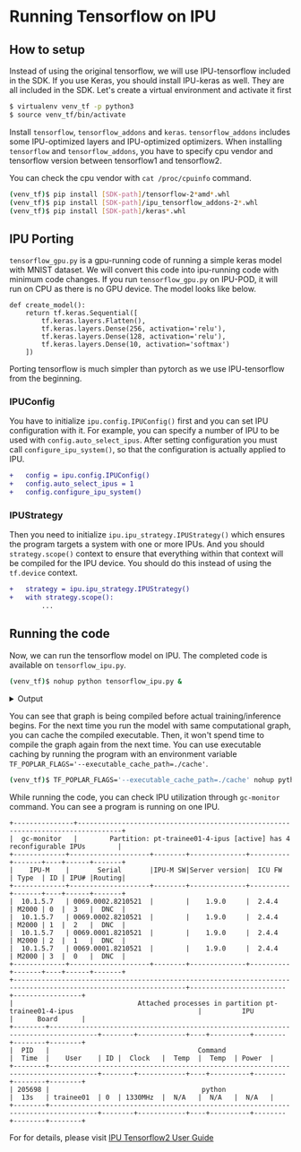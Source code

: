 # Running Tensorflow on IPU

## How to setup

Instead of using the original tensorflow, we will use IPU-tensorflow included in the SDK. If you use Keras, you should install IPU-keras as well. They are all included in the SDK.
Let's create a virtual environment and activate it first
```bash
$ virtualenv venv_tf -p python3
$ source venv_tf/bin/activate
```
Install `tensorflow`, `tensorflow_addons` and `keras`. `tensorflow_addons` includes some IPU-optimized layers and IPU-optimized optimizers. When installing `tensorflow` and `tensorflow_addons`, you have to specify cpu vendor and tensorflow version between tensorflow1 and tensorflow2.

You can check the cpu vendor with `cat /proc/cpuinfo` command.
```bash
(venv_tf)$ pip install [SDK-path]/tensorflow-2*amd*.whl
(venv_tf)$ pip install [SDK-path]/ipu_tensorflow_addons-2*.whl
(venv_tf)$ pip install [SDK-path]/keras*.whl
```

## IPU Porting

`tensorflow_gpu.py` is a gpu-running code of running a simple keras model with MNIST dataset. We will convert this code into ipu-running code with minimum code changes. If you run `tensorflow_gpu.py` on IPU-POD, it will run on CPU as there is no GPU device. The model looks like below.
```
def create_model():
    return tf.keras.Sequential([
        tf.keras.layers.Flatten(),
        tf.keras.layers.Dense(256, activation='relu'),
        tf.keras.layers.Dense(128, activation='relu'),
        tf.keras.layers.Dense(10, activation='softmax')
    ])
```

Porting tensorflow is much simpler than pytorch as we use IPU-tensorflow from the beginning.

### IPUConfig

You have to initialize `ipu.config.IPUConfig()` first and you can set IPU configuration with it. For example, you can specify a number of IPU to be used with `config.auto_select_ipus`. After setting configuration you must call `configure_ipu_system()`, so that the configuration is actually applied to IPU.
```diff
+   config = ipu.config.IPUConfig()
+   config.auto_select_ipus = 1
+   config.configure_ipu_system()
```

### IPUStrategy

Then you need to initialize `ipu.ipu_strategy.IPUStrategy()` which ensures the program targets a system with one or more IPUs. And you should `strategy.scope()` context to ensure that everything within that context will be compiled for the IPU device. You should do this instead of using the `tf.device` context.
```diff
+   strategy = ipu.ipu_strategy.IPUStrategy()
+   with strategy.scope():
        ...
```

## Running the code

Now, we can run the tensorflow model on IPU. The completed code is available on `tensorflow_ipu.py`.
```bash
(venv_tf)$ nohup python tensorflow_ipu.py &
```
<details><summary>Output </summary><p>

```
2022-09-06 23:59:34.180032: I tensorflow/compiler/plugin/poplar/driver/poplar_platform.cc:43] Poplar version: 2.6.0 (e0ab3b4f12) Poplar package: a313c81b39
2022-09-06 23:59:35.817746: I tensorflow/compiler/plugin/poplar/driver/poplar_executor.cc:1618] TensorFlow device /device:IPU:0 attached to 1 IPU with Poplar device ID: 0
2022-09-06 23:59:36.460931: I tensorflow/compiler/mlir/mlir_graph_optimization_pass.cc:185] None of the MLIR Optimization Passes are enabled (registered 2)
Epoch 1/5
2022-09-06 23:59:36.793552: I tensorflow/compiler/mlir/tensorflow/utils/dump_mlir_util.cc:210] disabling MLIR crash reproducer, set env var `MLIR_CRASH_REPRODUCER_DIRECTORY` to enable.
Compiling module a_inference_train_function_869__XlaMustCompile_true_config_proto___n_007_n_0...02_001_000__executor_type____.616:
[##################################################] 100% Compilation Finished [Elapsed: 00:00:14.4]
2022-09-06 23:59:51.436002: I tensorflow/compiler/jit/xla_compilation_cache.cc:376] Compiled cluster using XLA!  This line is logged at most once for the lifetime of the process.
1875/1875 [==============================] - 20s 2ms/step - loss: 0.2052 - accuracy: 0.9392
Epoch 2/5
1875/1875 [==============================] - 4s 2ms/step - loss: 0.0931 - accuracy: 0.9733
Epoch 3/5
1875/1875 [==============================] - 4s 2ms/step - loss: 0.0690 - accuracy: 0.9808
Epoch 4/5
1875/1875 [==============================] - 4s 2ms/step - loss: 0.0568 - accuracy: 0.9843
Epoch 5/5
1875/1875 [==============================] - 4s 2ms/step - loss: 0.0473 - accuracy: 0.9877
```

</p></details>

You can see that graph is being compiled before actual training/inference begins. For the next time you run the model with same computational graph, you can cache the compiled executable. Then, it won't spend time to compile the graph again from the next time. You can use executable caching by running the program with an environment variable `TF_POPLAR_FLAGS='--executable_cache_path=./cache'`.
```bash
(venv_tf)$ TF_POPLAR_FLAGS='--executable_cache_path=./cache' nohup python tensorflow_ipu.py &
```

While running the code, you can check IPU utilization through `gc-monitor` command. You can see a program is running on one IPU.
```
+---------------+---------------------------------------------------------------------------------+
|  gc-monitor   |        Partition: pt-trainee01-4-ipus [active] has 4 reconfigurable IPUs        |
+-------------+--------------------+--------+--------------+----------+-------+----+------+-------+
|    IPU-M    |       Serial       |IPU-M SW|Server version|  ICU FW  | Type  | ID | IPU# |Routing|
+-------------+--------------------+--------+--------------+----------+-------+----+------+-------+
|  10.1.5.7   | 0069.0002.8210521  |        |    1.9.0     |  2.4.4   | M2000 | 0  |  3   |  DNC  |
|  10.1.5.7   | 0069.0002.8210521  |        |    1.9.0     |  2.4.4   | M2000 | 1  |  2   |  DNC  |
|  10.1.5.7   | 0069.0001.8210521  |        |    1.9.0     |  2.4.4   | M2000 | 2  |  1   |  DNC  |
|  10.1.5.7   | 0069.0001.8210521  |        |    1.9.0     |  2.4.4   | M2000 | 3  |  0   |  DNC  |
+-------------+--------------------+--------+--------------+----------+-------+----+------+-------+
+-----------------------------------------------------------------------------------------------------------------+------------------------+-----------------+
|                               Attached processes in partition pt-trainee01-4-ipus                               |          IPU           |      Board      |
+--------+----------------------------------------------------------------------------------+--------+------------+----+----------+--------+--------+--------+
|  PID   |                                     Command                                      |  Time  |    User    | ID |  Clock   |  Temp  |  Temp  | Power  |
+--------+----------------------------------------------------------------------------------+--------+------------+----+----------+--------+--------+--------+
| 205698 |                                      python                                      |  13s   | trainee01  | 0  | 1330MHz  |  N/A   |  N/A   |  N/A   |
+--------+----------------------------------------------------------------------------------+--------+------------+----+----------+--------+--------+--------+
```

For for details, please visit [IPU Tensorflow2 User Guide](https://docs.graphcore.ai/projects/tensorflow-user-guide/en/latest/index.html)